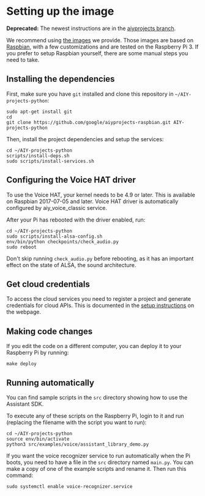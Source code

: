 # Setting up the image

**Deprecated:** The newest instructions are in the
[aiyprojects
branch](https://github.com/google/aiyprojects-raspbian/blob/aiyprojects/HACKING.md).

We recommend using [the images](https://aiyprojects.withgoogle.com/voice) we
provide. Those images are based on [Raspbian](https://www.raspberrypi.org/downloads/raspbian/),
with a few customizations and are tested on the Raspberry Pi 3. If you prefer
to setup Raspbian yourself, there are some manual steps you need to take.

## Installing the dependencies

First, make sure you have `git` installed and clone this repository in
`~/AIY-projects-python`:

```shell
sudo apt-get install git
cd
git clone https://github.com/google/aiyprojects-raspbian.git AIY-projects-python
```

Then, install the project dependencies and setup the services:

``` shell
cd ~/AIY-projects-python
scripts/install-deps.sh
sudo scripts/install-services.sh
```

## Configuring the Voice HAT driver

To use the Voice HAT, your kernel needs to be 4.9 or later. This is available
on Raspbian 2017-07-05 and later. Voice HAT driver is automatically configured
by aiy_voice_classic service.

After your Pi has rebooted with the driver enabled, run:

```
cd ~/AIY-projects-python
sudo scripts/install-alsa-config.sh
env/bin/python checkpoints/check_audio.py
sudo reboot
```

Don't skip running `check_audio.py` before rebooting, as it has an important
effect on the state of ALSA, the sound architecture.

## Get cloud credentials

To access the cloud services you need to register a project and generate
credentials for cloud APIs. This is documented in the
[setup instructions](https://aiyprojects.withgoogle.com/voice#users-guide-1-1--connect-to-google-cloud-platform) on the
webpage.

## Making code changes

If you edit the code on a different computer, you can deploy it to your
Raspberry Pi by running:

``` shell
make deploy
```

## Running automatically

You can find sample scripts in the `src` directory showing how to use the
Assistant SDK.

To execute any of these scripts on the Raspberry Pi, login to it and run
(replacing the filename with the script you want to run):

``` shell
cd ~/AIY-projects-python
source env/bin/activate
python3 src/examples/voice/assistant_library_demo.py
```

If you want the voice recognizer service to run automatically when the Pi
boots, you need to have a file in the `src` directory named `main.py`. You can
make a copy of one of the example scripts and rename it. Then run this command:

``` shell
sudo systemctl enable voice-recognizer.service
```
